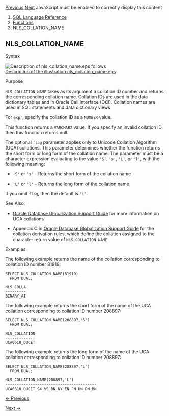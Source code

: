 [Previous](NLS_COLLATION_ID.md) [Next](NLS_INITCAP.md) JavaScript must be
enabled to correctly display this content

  1. [SQL Language Reference ](index.md)
  2. [Functions](Functions.md)
  3. NLS_COLLATION_NAME 

## NLS_COLLATION_NAME

Syntax

![Description of nls_collation_name.eps
follows](https://docs.oracle.com/en/database/oracle/oracle-database/23/sqlrf/img/nls_collation_name.gif)  
[Description of the illustration
nls_collation_name.eps](img_text/nls_collation_name.md)

Purpose

`NLS_COLLATION_NAME` takes as its argument a collation ID number and returns
the corresponding collation name. Collation IDs are used in the data
dictionary tables and in Oracle Call Interface (OCI). Collation names are used
in SQL statements and data dictionary views

For `expr`, specify the collation ID as a `NUMBER` value.

This function returns a `VARCHAR2` value. If you specify an invalid collation
ID, then this function returns null.

The optional `flag` parameter applies only to Unicode Collation Algorithm
(UCA) collations. This parameter determines whether the function returns the
short form or long form of the collation name. The parameter must be a
character expression evaluating to the value `'S'`, `'s'`, `'L'`, or `'l'`,
with the following meaning:

  * `'S'` or `'s'` – Returns the short form of the collation name 

  * `'L'` or `'l'` – Returns the long form of the collation name 

If you omit `flag`, then the default is `'L'`.

See Also:

  * [Oracle Database Globalization Support Guide](/pls/topic/lookup?ctx=en/database/oracle/oracle-database/23/sqlrf&id=NLSPG1005) for more information on UCA collations 

  * Appendix C in [Oracle Database Globalization Support Guide](/pls/topic/lookup?ctx=en/database/oracle/oracle-database/23/sqlrf&id=NLSPG-GUID-AFCE41ED-775B-4A00-AF38-C436776AE0C5) for the collation derivation rules, which define the collation assigned to the character return value of `NLS_COLLATION_NAME`

Examples

The following example returns the name of the collation corresponding to
collation ID number 81919:

    
    
    SELECT NLS_COLLATION_NAME(81919)
      FROM DUAL;
    
    NLS_COLLA
    ---------
    BINARY_AI

The following example returns the short form of the name of the UCA collation
corresponding to collation ID number 208897:

    
    
    SELECT NLS_COLLATION_NAME(208897,'S')
      FROM DUAL;
    
    NLS_COLLATION
    -------------
    UCA0610_DUCET
    

The following example returns the long form of the name of the UCA collation
corresponding to collation ID number 208897:

    
    
    SELECT NLS_COLLATION_NAME(208897,'L')
      FROM DUAL;
    
    NLS_COLLATION_NAME(208897,'L')
    ----------------------------------------
    UCA0610_DUCET_S4_VS_BN_NY_EN_FN_HN_DN_MN
    


[← Previous](NLS_COLLATION_ID.md)

[Next →](NLS_INITCAP.md)
